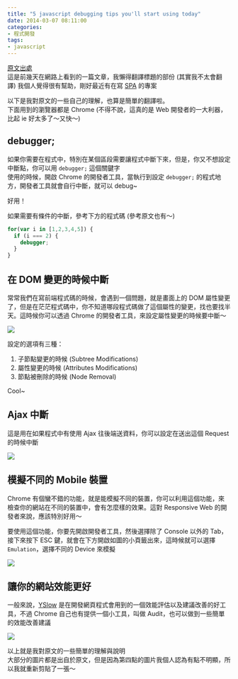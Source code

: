 ```yaml
---
title: "5 javascript debugging tips you'll start using today"
date: 2014-03-07 08:11:00
categories:
- 程式開發
tags:
- javascript
---
```


[原文出處](http://berzniz.com/post/78260747646/5-javascript-debugging-tips-youll-start-using-today)  
這是前幾天在網路上看到的一篇文章，我懶得翻譯標題的部份 (其實我不太會翻譯)
我個人覺得很有幫助，剛好最近有在寫 [SPA](https://en.wikipedia.org/wiki/Single-page_application) 的專案  

以下是我對原文的一些自己的理解，也算是簡單的翻譯啦。  
下面用到的瀏覽器都是 Chrome (不得不說，這真的是 Web 開發者的一大利器，比起 ie 好太多了～又快～)  

<!--more-->

## debugger;

如果你需要在程式中，特別在某個區段需要讓程式中斷下來，但是，你又不想設定中斷點，你可以用 `debugger;` 這個關鍵字  
使用的時候，開啟 Chrome 的開發者工具，當執行到設定 `debugger;` 的程式地方，開發者工具就會自行中斷，就可以 debug~  

好用！   

如果需要有條件的中斷，參考下方的程式碼 (參考原文也有～)  

```javascript
for(var i in [1,2,3,4,5]) {
  if (i === 2) {
    debugger;
  }
}
```

## 在 DOM 變更的時候中斷

常常我們在寫前端程式碼的時候，會遇到一個問題，就是畫面上的 DOM   屬性變更了，但是在茫茫程式碼中，你不知道哪段程式碼做了這個屬性的變更，找也要找半天。這時候你可以透過 Chrome 的開發者工具，來設定屬性變更的時候要中斷～  

![](https://31.media.tumblr.com/b1d973ed9acfaeca5ebf67188037b1e2/tumblr_inline_n1s6xpVmg21r2dr7s.png)

設定的選項有三種：
1. 子節點變更的時候 (Subtree Modifications)
2. 屬性變更的時候 (Attributes Modifications)
3. 節點被刪除的時候 (Node Removal)

Cool~  

## Ajax 中斷

這是用在如果程式中有使用 Ajax 往後端送資料，你可以設定在送出這個 Request 的時候中斷  

![](https://31.media.tumblr.com/4aadd8ea9f9c3289f7ff7252ceebc2ee/tumblr_inline_n1s7ceQ08c1r2dr7s.png)

## 模擬不同的 Mobile 裝置

Chrome 有個蠻不錯的功能，就是能模擬不同的裝置，你可以利用這個功能，來檢查你的網站在不同的裝置中，會有怎麼樣的效果。這對 Responsive Web 的開發者來說，應該特別好用～  

要使用這個功能，你要先開啟開發者工具，然後選擇除了 Console 以外的 Tab，接下來按下 ESC 鍵，就會在下方開啟如圖的小頁籤出來，這時候就可以選擇 `Emulation`，選擇不同的 Device 來模擬  

![](/2014/03/07/5-javascript-debugging-tips-youll-start-using-today/skitch.png)

## 讓你的網站效能更好

一般來說，[YSlow](http://developer.yahoo.com/yslow/) 是在開發網頁程式會用到的一個效能評估以及建議改善的好工具，不過 Chrome 自己也有提供一個小工具，叫做 Audit，也可以做到一些簡單的效能改善建議  

![](https://31.media.tumblr.com/33b7f3c7c8f21c4786870bbd7a9fa910/tumblr_inline_n1s76yISqv1r2dr7s.png)

以上就是我對原文的一些簡單的理解與說明  
大部分的圖片都是出自於原文，但是因為第四點的圖片我個人認為有點不明顯，所以我就重新剪貼了一張～  
